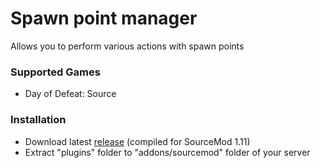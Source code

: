 # Spawn point manager

Allows you to perform various actions with spawn points

### Supported Games

* Day of Defeat: Source

### Installation

* Download latest [release](https://github.com/dronelektron/spawn-point-manager/releases) (compiled for SourceMod 1.11)
* Extract "plugins" folder to "addons/sourcemod" folder of your server
